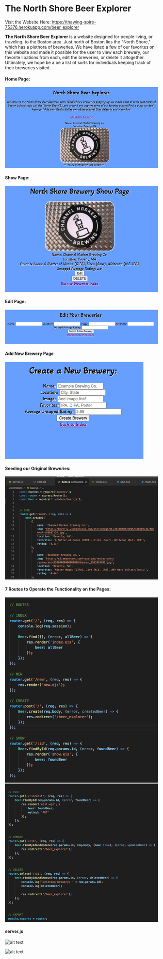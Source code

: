 # The North Shore Beer Explorer

Visit the Website Here: https://thawing-spire-75376.herokuapp.com/beer_explorer

<strong>The North Shore Beer Explorer</strong> is a website designed for people living, or traveling, to the Boston area. Just north of Boston lies the "North Shore," which has a plethora of breweries. We have listed a few of our favorites on this website and made it possible for the user to view each brewery, our favorite libations from each, edit the breweries, or delete it altogether. Ultimately, we hope be a be a list of sorts for individuals keeping track of their breweries visited.

<h4>Home Page:</h4>

![alt text](https://github.com/ajhutchins/beer_explorer/blob/main/Screen%20Shot%202021-03-04%20at%2010.18.44%20AM.png)


<h4>Show Page:</h4>

![alt text](https://github.com/ajhutchins/beer_explorer/blob/main/Screen%20Shot%202021-03-04%20at%2010.19.24%20AM.png)


<h4>Edit Page:</h4>

![alt text](https://github.com/ajhutchins/beer_explorer/blob/main/Screen%20Shot%202021-03-04%20at%2010.19.35%20AM.png)


<h4>Add New Brewery Page</h4>

![alt text](https://github.com/ajhutchins/beer_explorer/blob/main/Screen%20Shot%202021-03-04%20at%2010.19.57%20AM.png)

<h4>Seeding our Original Breweries:</h4>

![alt text](https://github.com/ajhutchins/beer_explorer/blob/main/Screen%20Shot%202021-03-04%20at%2010.20.27%20AM.png)

<h4>7 Routes to Operate the Functionality on the Pages:</h4>

![alt text](https://github.com/ajhutchins/beer_explorer/blob/main/Screen%20Shot%202021-03-04%20at%2010.20.42%20AM.png)
![alt text](https://github.com/ajhutchins/beer_explorer/blob/main/Screen%20Shot%202021-03-04%20at%2010.20.50%20AM.png)

<h4>server.js</h4>

![alt text]()

![alt text]()
